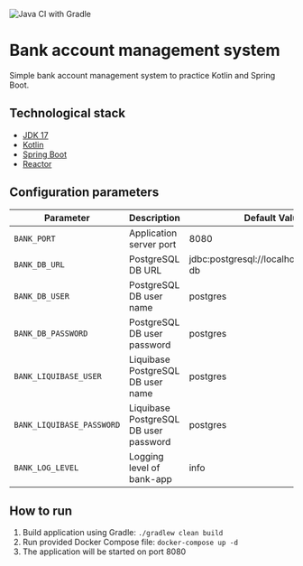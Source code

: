 ![Java CI with Gradle](https://github.com/timakden/bank-account-management/workflows/Java%20CI%20with%20Gradle/badge.svg?branch=develop)

# Bank account management system

Simple bank account management system to practice Kotlin and Spring Boot.

## Technological stack

* [JDK 17](https://www.oracle.com/java/technologies/javase/17-relnote-issues.html)
* [Kotlin](https://kotlinlang.org/)
* [Spring Boot](https://spring.io/projects/spring-boot)
* [Reactor](https://projectreactor.io/)

## Configuration parameters

| Parameter                 | Description                           | Default Value                            |
|---------------------------|---------------------------------------|------------------------------------------|
| `BANK_PORT`               | Application server port               | 8080                                     |
| `BANK_DB_URL`             | PostgreSQL DB URL                     | jdbc:postgresql://localhost:5432/bank-db |
| `BANK_DB_USER`            | PostgreSQL DB user name               | postgres                                 |
| `BANK_DB_PASSWORD`        | PostgreSQL DB user password           | postgres                                 |
| `BANK_LIQUIBASE_USER`     | Liquibase PostgreSQL DB user name     | postgres                                 |
| `BANK_LIQUIBASE_PASSWORD` | Liquibase PostgreSQL DB user password | postgres                                 |
| `BANK_LOG_LEVEL`          | Logging level of bank-app             | info                                     |

## How to run

1. Build application using Gradle: `./gradlew clean build`
2. Run provided Docker Compose file: `docker-compose up -d`
3. The application will be started on port 8080
